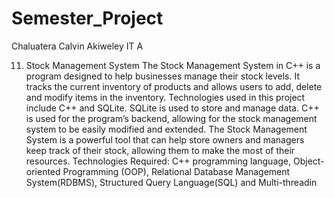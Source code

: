 # Semester_Project
Chaluatera Calvin Akiweley IT A



11. Stock Management System
The Stock Management System in C++ is a program designed to help businesses 
manage their stock levels. It tracks the current inventory of products and allows 
users to add, delete and modify items in the inventory. Technologies used in this 
project include C++ and SQLite. SQLite is used to store and manage data. C++ is 
used for the program’s backend, allowing for the stock management system to be 
easily modified and extended. The Stock Management System is a powerful tool 
that can help store owners and managers keep track of their stock, allowing them 
to make the most of their resources.
Technologies Required: C++ programming language, Object-oriented
Programming (OOP), Relational Database Management System(RDBMS),
Structured Query Language(SQL) and Multi-threadin

